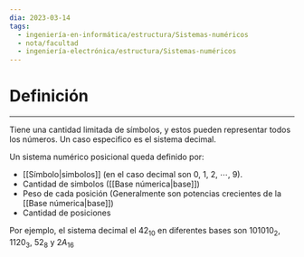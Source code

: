 ```yaml
---
dia: 2023-03-14
tags:
  - ingeniería-en-informática/estructura/Sistemas-numéricos
  - nota/facultad
  - ingeniería-electrónica/estructura/Sistemas-numéricos
---
```

# Definición
---
Tiene una cantidad limitada de símbolos, y estos pueden representar todos los números. Un caso especifico es el sistema decimal.

Un sistema numérico posicional queda definido por:
* [[Símbolo|simbolos]] (en el caso decimal son $0$, $1$, $2$, $\cdots$, $9$).
* Cantidad de simbolos ([[Base númerica|base]])
* Peso de cada posición (Generalmente son potencias crecientes de la [[Base númerica|base]])
* Cantidad de posiciones

Por ejemplo, el sistema decimal el $42_{10}$ en diferentes bases son $101010_2$, $1120_3$, $52_8$ y $2A_{16}$ 